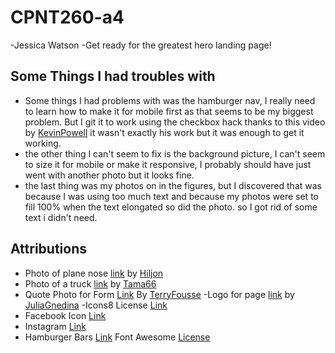 # CPNT260-a4
-Jessica Watson
-Get ready for the greatest hero landing page!

## Some Things I had troubles with
- Some things I had problems with was the hamburger nav, I really need to learn how to make it for mobile first as that seems to be my biggest problem. But I git it to work using the checkbox hack thanks to this video by [KevinPowell](https://www.youtube.com/watch?v=8QKOaTYvYUA) it wasn't exactly his work but it was enough to get it working.
- the other thing I can't seem to fix is the background picture, I can't seem to size it for mobile or make it responsive, I probably should have just went with another photo but it looks fine.
- the last thing was my photos on in the figures, but I discovered that was because I was using too much text and because my photos were set to fill 100% when the text elongated so did the photo. so I got rid of some text i didn't need.

## Attributions
- Photo of plane nose [link](https://pixabay.com/photos/aircraft-manchester-jet-fly-994943/) by [Hiljon](https://pixabay.com/users/hiljon-1533290/)
- Photo of a truck [link](https://pixabay.com/photos/truck-tire-axis-drive-heavy-load-2917881/) by [Tama66](https://pixabay.com/users/tama66-1032521/)
- Quote Photo for Form [Link](https://icons8.com/illustrations/illustration/flame-get-acquainted) By [TerryFousse](https://dribbble.com/thierryfousse)
-Logo for page [link](https://icons8.com/illustrations/illustration/puzzle-32) by [JuliaGnedina](https://icons8.com/illustrations/author/5d99891e7dca3d0016cd4e34)
-Icons8 License [Link](https://icons8.com/license)
- Facebook Icon [Link](https://fontawesome.com/v5.15/icons/facebook?style=brands) 
- Instagram [Link](https://fontawesome.com/v5.15/icons/instagram-square?style=brands)
- Hamburger Bars [Link](https://fontawesome.com/v6.0/icons?q=hamber&s=solid%2Cbrands)
Font Awesome [License](https://fontawesome.com/license)
